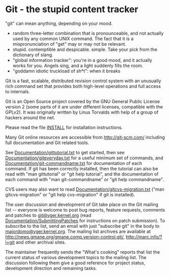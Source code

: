 Git - the stupid content tracker
================================

"git" can mean anything, depending on your mood.

 - random three-letter combination that is pronounceable, and not
   actually used by any common UNIX command.  The fact that it is a
   mispronunciation of "get" may or may not be relevant.
 - stupid. contemptible and despicable. simple. Take your pick from the
   dictionary of slang.
 - "global information tracker": you're in a good mood, and it actually
   works for you. Angels sing, and a light suddenly fills the room.
 - "goddamn idiotic truckload of sh*t": when it breaks

Git is a fast, scalable, distributed revision control system with an
unusually rich command set that provides both high-level operations
and full access to internals.

Git is an Open Source project covered by the GNU General Public
License version 2 (some parts of it are under different licenses,
compatible with the GPLv2). It was originally written by Linus
Torvalds with help of a group of hackers around the net.

Please read the file [INSTALL][] for installation instructions.

Many Git online resources are accessible from http://git-scm.com/
including full documentation and Git related tools.

See [Documentation/gittutorial.txt][] to get started, then see
[Documentation/giteveryday.txt][] for a useful minimum set of commands, and
[Documentation/git-commandname.txt][] for documentation of each command.
If git has been correctly installed, then the tutorial can also be
read with "man gittutorial" or "git help tutorial", and the
documentation of each command with "man git-commandname" or "git help
commandname".

CVS users may also want to read [Documentation/gitcvs-migration.txt][]
("man gitcvs-migration" or "git help cvs-migration" if git is
installed).

The user discussion and development of Git take place on the Git
mailing list -- everyone is welcome to post bug reports, feature
requests, comments and patches to git@vger.kernel.org (read
[Documentation/SubmittingPatches][] for instructions on patch submission).
To subscribe to the list, send an email with just "subscribe git" in
the body to majordomo@vger.kernel.org. The mailing list archives are
available at http://news.gmane.org/gmane.comp.version-control.git/,
http://marc.info/?l=git and other archival sites.

The maintainer frequently sends the "What's cooking" reports that
list the current status of various development topics to the mailing
list.  The discussion following them give a good reference for
project status, development direction and remaining tasks.

[INSTALL]: INSTALL
[Documentation/gittutorial.txt]: Documentation/gittutorial.txt
[Documentation/giteveryday.txt]: Documentation/giteveryday.txt
[Documentation/git-commandname.txt]: Documentation/git-commandname.txt
[Documentation/gitcvs-migration.txt]: Documentation/gitcvs-migration.txt
[Documentation/SubmittingPatches]: Documentation/SubmittingPatches
